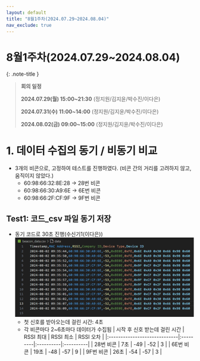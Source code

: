 ```yaml
---
layout: default
title: "8월1주차(2024.07.29~2024.08.04)"
nav_exclude: true
---
```


# 8월1주차(2024.07.29~2024.08.04)

{: .note-title }
> **회의 일정**
>
> **2024.07.29(월) 15:00~21:30** (정지원/김지윤/박수진/이다은)
> 
> **2024.07.31(수) 11:00~14:00** (정지원/김지윤/박수진/이다은)
> 
> **2024.08.02(금) 09:00~15:00** (정지원/김지윤/박수진/이다은)

# 1. 데이터 수집의 동기 / 비동기 비교

- 3개의 비콘으로, 고정하여 테스트를 진행하였다. (비콘 간의 거리를 고려하지 않고, 움직이지 않았다.)
  - 60:98:66:32:8E:28 → 28번 비콘
  - 60:98:66:30:A9:6E → 6E번 비콘
  - 60:98:66:2F:CF:9F → 9F번 비콘

## Test1: 코드\_csv 파일 동기 저장

- 동기 코드로 30초 진행(수신기1(이다은))
  ![Untitled](./src/Untitled.png)
  - 첫 신호를 받아오는데 걸린 시간: 4초
  - 각 비콘마다 2~6초마다 데이터가 수집됨
    | 시작 후 신호 받는데 걸린 시간 | RSSI 최대 | RSSI 최소 | RSSI 오차 |
    |:-----------------------------|:---------|:----------|:----------|
    | 28번 비콘 | 7초 | -49 | -52 | 3 |
    | 6E번 비콘 | 19초 | -48 | -57 | 9 |
    | 9F번 비콘 | 26초 | -54 | -57 | 3 |
